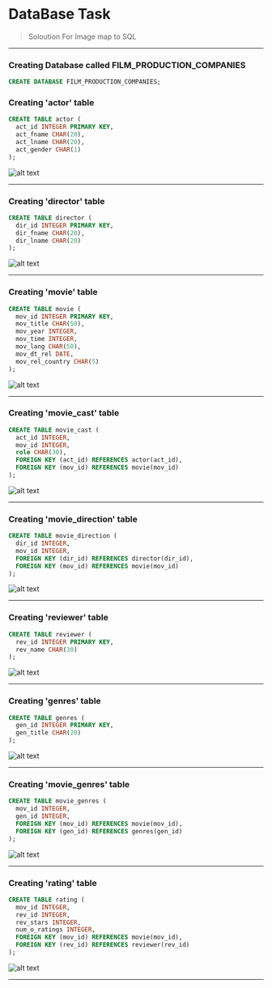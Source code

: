 # DataBase Task
> Soloution For Image map to SQL

---

### Creating Database called FILM_PRODUCTION_COMPANIES
```sql
CREATE DATABASE FILM_PRODUCTION_COMPANIES;
```

### Creating 'actor' table
```sql
CREATE TABLE actor (
  act_id INTEGER PRIMARY KEY,
  act_fname CHAR(20),
  act_lname CHAR(20),
  act_gender CHAR(1)
);
```
![alt text](image.png)

---

### Creating 'director' table
```SQL
CREATE TABLE director (
  dir_id INTEGER PRIMARY KEY,
  dir_fname CHAR(20),
  dir_lname CHAR(20)
);
```
![alt text](image-1.png)

---

### Creating 'movie' table
```SQL
CREATE TABLE movie (
  mov_id INTEGER PRIMARY KEY,
  mov_title CHAR(50),
  mov_year INTEGER,
  mov_time INTEGER,
  mov_lang CHAR(50),
  mov_dt_rel DATE,
  mov_rel_country CHAR(5)
);
```
![alt text](image-2.png)

---

### Creating 'movie_cast' table
```SQL
CREATE TABLE movie_cast (
  act_id INTEGER,
  mov_id INTEGER,
  role CHAR(30),
  FOREIGN KEY (act_id) REFERENCES actor(act_id),
  FOREIGN KEY (mov_id) REFERENCES movie(mov_id)
);    
```
![alt text](image-3.png)

---

### Creating 'movie_direction' table
```SQL
CREATE TABLE movie_direction (
  dir_id INTEGER,
  mov_id INTEGER,
  FOREIGN KEY (dir_id) REFERENCES director(dir_id),
  FOREIGN KEY (mov_id) REFERENCES movie(mov_id)
);
```
![alt text](image-4.png)

---

### Creating 'reviewer' table
```SQL
CREATE TABLE reviewer (
  rev_id INTEGER PRIMARY KEY,
  rev_name CHAR(30)
);
```
![alt text](image-5.png)

---

### Creating 'genres' table
```SQL
CREATE TABLE genres (
  gen_id INTEGER PRIMARY KEY,
  gen_title CHAR(20)
);
```
![alt text](image-6.png)

---

### Creating 'movie_genres' table
```SQL
CREATE TABLE movie_genres (
  mov_id INTEGER,
  gen_id INTEGER,
  FOREIGN KEY (mov_id) REFERENCES movie(mov_id),
  FOREIGN KEY (gen_id) REFERENCES genres(gen_id)
);
```
![alt text](image-7.png)

--- 

### Creating 'rating' table
```SQL
CREATE TABLE rating (
  mov_id INTEGER,
  rev_id INTEGER,
  rev_stars INTEGER,
  num_o_ratings INTEGER,
  FOREIGN KEY (mov_id) REFERENCES movie(mov_id),
  FOREIGN KEY (rev_id) REFERENCES reviewer(rev_id)
);
```
![alt text](image-8.png)

---

